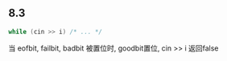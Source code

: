 ## 8.3
```cpp
while (cin >> i) /* ... */
```
当 eofbit, failbit, badbit 被置位时, goodbit置位, cin >> i 返回false
